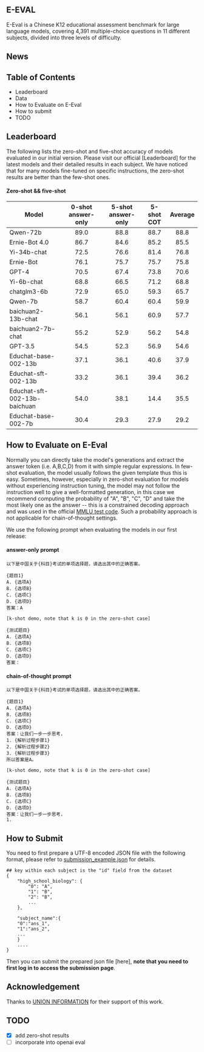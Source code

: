 ## E-EVAL

E-Eval is a Chinese K12 educational assessment benchmark for large language models, covering 4,391 multiple-choice questions in 11 different subjects, divided into three levels of difficulty.

## News

## Table of Contents

- Leaderboard
- Data
- How to Evaluate on E-Eval
- How to submit
- TODO

## Leaderboard

The following lists the zero-shot and five-shot accuracy of models evaluated in our initial version. Please visit our official [Leaderboard] for the latest models and their detailed results in each subject. We have noticed that for many models fine-tuned on specific instructions, the zero-shot results are better than the few-shot ones.

#### Zero-shot && five-shot

| Model                        | 0-shot answer-only | 5-shot answer-only | 5-shot COT | Average |
|------------------------------|:-------------------:|:-------------------:|:-----------:|:--------:|
| Qwen-72b                     |               89.0 |               88.8 |       88.7 |    88.8 |
| Ernie-Bot 4.0                 |               86.7 |               84.6 |       85.2 |    85.5 |
| Yi-34b-chat                   |               72.5 |               76.6 |       81.4 |    76.8 |
| Ernie-Bot                     |               76.1 |               75.7 |       75.7 |    75.8 |
| GPT-4                         |               70.5 |               67.4 |       73.8 |    70.6 |
| Yi-6b-chat                    |               68.8 |               66.5 |       71.2 |    68.8 |
| chatglm3-6b                   |               72.9 |               65.0 |       59.3 |    65.7 |
| Qwen-7b                     |               58.7 |               60.4 |       60.4 |    59.9 |
| baichuan2-13b-chat            |               56.1 |               56.1 |       60.9 |    57.7 |
| baichuan2-7b-chat             |               55.2 |               52.9 |       56.2 |    54.8 |
| GPT-3.5                       |               54.5 |               52.3 |       56.9 |    54.6 |
| Educhat-base-002-13b          |               37.1 |               36.1 |       40.6 |    37.9 |
| Educhat-sft-002-13b           |               33.2 |               36.1 |       39.4 |    36.2 |
| Educhat-sft-002-13b-baichuan  |               54.0 |               38.1 |       14.4 |    35.5 |
| Educhat-base-002-7b           |               30.4 |               29.3 |       27.9 |    29.2 |


## How to Evaluate on E-Eval

Normally you can directly take the model's generations and extract the answer token (i.e. A,B,C,D) from it with simple regular expressions. In few-shot evaluation, the model usually follows the given template thus this is easy. Sometimes, however, especially in zero-shot evaluation for models without experiencing instruction tuning, the model may not follow the instruction well to give a well-formatted generation, in this case we recommend computing the probability of "A", "B", "C", "D" and take the most likely one as the answer -- this is a constrained decoding approach and was used in the official [MMLU test code](https://github.com/hendrycks/test/blob/4450500f923c49f1fb1dd3d99108a0bd9717b660/evaluate.py#L88). Such a probability approach is not applicable for chain-of-thought settings. 

We use the following prompt when evaluating the models in our first release:
#### answer-only prompt
```
以下是中国关于{科目}考试的单项选择题，请选出其中的正确答案。

{题目1}
A. {选项A}
B. {选项B}
C. {选项C}
D. {选项D}
答案：A

[k-shot demo, note that k is 0 in the zero-shot case]

{测试题目}
A. {选项A}
B. {选项B}
C. {选项C}
D. {选项D}
答案：
```

#### chain-of-thought prompt

```
以下是中国关于{科目}考试的单项选择题，请选出其中的正确答案。

{题目1}
A. {选项A}
B. {选项B}
C. {选项C}
D. {选项D}
答案：让我们一步一步思考，
1. {解析过程步骤1}
2. {解析过程步骤2}
3. {解析过程步骤3}
所以答案是A。

[k-shot demo, note that k is 0 in the zero-shot case]

{测试题目}
A. {选项A}
B. {选项B}
C. {选项C}
D. {选项D}
答案：让我们一步一步思考，
1. 
```

## How to Submit

You need to first prepare a UTF-8 encoded JSON file with the following format, please refer to [submission_example.json](https://github.com/AI-EDU-LAB/E-EVAL/blob/b720ebdc5e6f5d1b9086962b17cdf7acc74f872f/E-EVAL_sample.json) for details.

  ```
  ## key within each subject is the "id" field from the dataset
  {
      "high_school_biology": {
          "0": "A",
          "1": "B",
          "2": "B",
          ...
      },
      
      "subject_name":{
      "0":"ans_1",
      "1":"ans_2",
      ...
      }
      ....
  }
  ```
  Then you can submit the prepared json file [here], **note that you need to first log in to access the submission page**.

## Acknowledgement
Thanks to [UNION INFORMATION](https://szunion-info.com/) for their support of this work.

## TODO

- [x] add zero-shot results
- [ ] incorporate into openai eval
